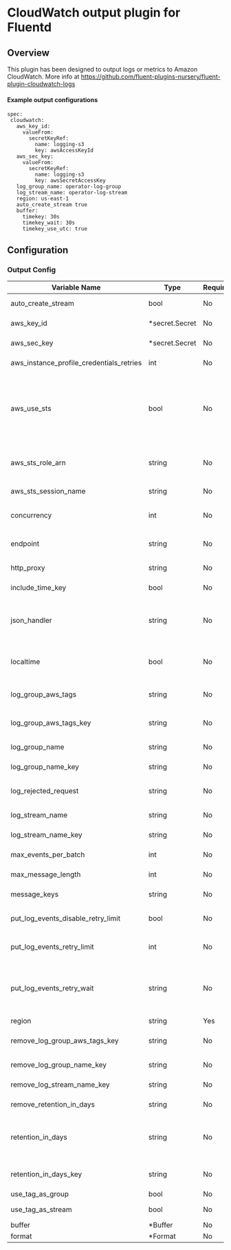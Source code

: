 # CloudWatch output plugin for Fluentd
## Overview
This plugin has been designed to output logs or metrics to Amazon CloudWatch.
More info at https://github.com/fluent-plugins-nursery/fluent-plugin-cloudwatch-logs

 #### Example output configurations
 ```
 spec:
  cloudwatch:
    aws_key_id:
      valueFrom:
        secretKeyRef:
          name: logging-s3
          key: awsAccessKeyId
    aws_sec_key:
      valueFrom:
        secretKeyRef:
          name: logging-s3
          key: awsSecretAccessKey
    log_group_name: operator-log-group
    log_stream_name: operator-log-stream
    region: us-east-1
    auto_create_stream true
    buffer:
      timekey: 30s
      timekey_wait: 30s
      timekey_use_utc: true
 ```

## Configuration
### Output Config
| Variable Name | Type | Required | Default | Description |
|---|---|---|---|---|
| auto_create_stream | bool | No |  false | Create log group and stream automatically. <br> |
| aws_key_id | *secret.Secret | No | - | AWS access key id<br>[Secret](./secret.md)<br> |
| aws_sec_key | *secret.Secret | No | - | AWS secret key.<br>[Secret](./secret.md)<br> |
| aws_instance_profile_credentials_retries | int | No |  nil | Instance Profile Credentials call retries <br> |
| aws_use_sts | bool | No | - | Enable AssumeRoleCredentials to authenticate, rather than the default credential hierarchy. See 'Cross-Account Operation' below for more detail.<br> |
| aws_sts_role_arn | string | No | - | The role ARN to assume when using cross-account sts authentication<br> |
| aws_sts_session_name | string | No |  'fluentd' | The session name to use with sts authentication  <br> |
| concurrency | int | No |  1 | Use to set the number of threads pushing data to CloudWatch. <br> |
| endpoint | string | No | - | Use this parameter to connect to the local API endpoint (for testing)<br> |
| http_proxy | string | No | - | Use to set an optional HTTP proxy<br> |
| include_time_key | bool | No |  UTC | Include time key as part of the log entry <br> |
| json_handler | string | No | - | Name of the library to be used to handle JSON data. For now, supported libraries are json (default) and yajl<br> |
| localtime | bool | No | - | Use localtime timezone for include_time_key output (overrides UTC default)<br> |
| log_group_aws_tags | string | No | - | Set a hash with keys and values to tag the log group resource<br> |
| log_group_aws_tags_key | string | No | - | Specified field of records as AWS tags for the log group<br> |
| log_group_name | string | No | - | Name of log group to store logs<br> |
| log_group_name_key | string | No | - | Specified field of records as log group name<br> |
| log_rejected_request | string | No |  false | Output rejected_log_events_info request log. <br> |
| log_stream_name | string | No | - | Name of log stream to store logs<br> |
| log_stream_name_key | string | No | - | Specified field of records as log stream name<br> |
| max_events_per_batch | int | No |  10000 | Maximum number of events to send at once <br> |
| max_message_length | int | No | - | Maximum length of the message<br> |
| message_keys | string | No | - | Keys to send messages as events<br> |
| put_log_events_disable_retry_limit | bool | No | - | If true, put_log_events_retry_limit will be ignored<br> |
| put_log_events_retry_limit | int | No | - | Maximum count of retry (if exceeding this, the events will be discarded)<br> |
| put_log_events_retry_wait | string | No | - | Time before retrying PutLogEvents (retry interval increases exponentially like put_log_events_retry_wait * (2 ^ retry_count))<br> |
| region | string | Yes | - | AWS Region<br> |
| remove_log_group_aws_tags_key | string | No | - | Remove field specified by log_group_aws_tags_key<br> |
| remove_log_group_name_key | string | No | - | Remove field specified by log_group_name_key<br> |
| remove_log_stream_name_key | string | No | - | Remove field specified by log_stream_name_key<br> |
| remove_retention_in_days | string | No | - | Remove field specified by retention_in_days<br> |
| retention_in_days | string | No | - | Use to set the expiry time for log group when created with auto_create_stream. (default to no expiry)<br> |
| retention_in_days_key | string | No | - | Use specified field of records as retention period<br> |
| use_tag_as_group | bool | No | - | Use tag as a group name<br> |
| use_tag_as_stream | bool | No | - | Use tag as a stream name<br> |
| buffer | *Buffer | No | - | [Buffer](./buffer.md)<br> |
| format | *Format | No | - | [Format](./format.md)<br> |
